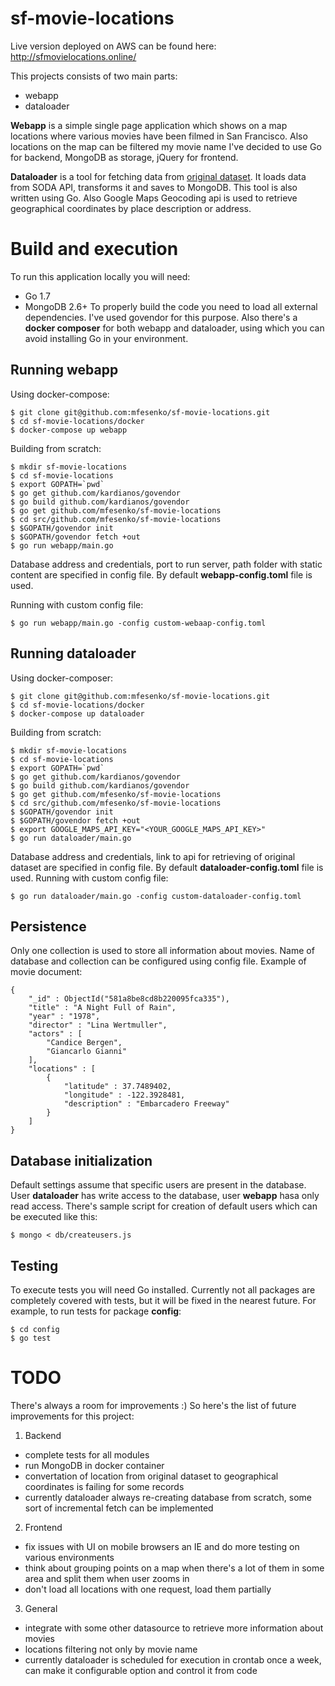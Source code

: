 # sf-movie-locations

Live version deployed on AWS can be found here: http://sfmovielocations.online/

This projects consists of two main parts:
* webapp
* dataloader
 
**Webapp** is a simple single page application which shows on a map locations where various movies have been filmed in San Francisco. Also locations on the map can be filtered my movie name
 I've decided to use Go for backend, MongoDB as storage, jQuery for frontend.

**Dataloader** is a tool for fetching data from [original dataset](https://data.sfgov.org/Culture-and-Recreation/Film-Locations-in-San-Francisco/yitu-d5am). It loads data from SODA API, transforms it and saves to MongoDB.
This tool is also written using Go. Also Google Maps Geocoding api is used to retrieve geographical coordinates by place description or address. 

# Build and execution
To run this application locally you will need:
* Go 1.7
* MongoDB 2.6+
To properly build the code you need to load all external dependencies. I've used govendor for this purpose.
Also there's a **docker composer** for both webapp and dataloader, using which you can avoid installing Go in your environment.

## Running webapp

Using docker-compose:
```
$ git clone git@github.com:mfesenko/sf-movie-locations.git
$ cd sf-movie-locations/docker
$ docker-compose up webapp
```

Building from scratch:
```
$ mkdir sf-movie-locations
$ cd sf-movie-locations
$ export GOPATH=`pwd`
$ go get github.com/kardianos/govendor
$ go build github.com/kardianos/govendor
$ go get github.com/mfesenko/sf-movie-locations
$ cd src/github.com/mfesenko/sf-movie-locations
$ $GOPATH/govendor init
$ $GOPATH/govendor fetch +out
$ go run webapp/main.go 
```

Database address and credentials, port to run server, path folder with static content are specified in config file. By default  **webapp-config.toml** file is used. 

Running with custom config file:
```
$ go run webapp/main.go -config custom-webaap-config.toml
```

## Running dataloader
Using docker-composer:
```
$ git clone git@github.com:mfesenko/sf-movie-locations.git
$ cd sf-movie-locations/docker
$ docker-compose up dataloader
```

Building from scratch:
```
$ mkdir sf-movie-locations
$ cd sf-movie-locations
$ export GOPATH=`pwd`
$ go get github.com/kardianos/govendor
$ go build github.com/kardianos/govendor
$ go get github.com/mfesenko/sf-movie-locations
$ cd src/github.com/mfesenko/sf-movie-locations
$ $GOPATH/govendor init
$ $GOPATH/govendor fetch +out
$ export GOOGLE_MAPS_API_KEY="<YOUR_GOOGLE_MAPS_API_KEY>"
$ go run dataloader/main.go 
```

Database address and credentials, link to api for retrieving of original dataset are specified in config file. By default  **dataloader-config.toml** file is used. 
Running with custom config file:
```
$ go run dataloader/main.go -config custom-dataloader-config.toml
```


## Persistence
Only one collection is used to store all information about movies. Name of database and collection can be configured using config file.
Example of movie document:
```
{
	"_id" : ObjectId("581a8be8cd8b220095fca335"),
	"title" : "A Night Full of Rain",
	"year" : "1978",
	"director" : "Lina Wertmuller",
	"actors" : [
		"Candice Bergen",
		"Giancarlo Gianni"
	],
	"locations" : [
		{
			"latitude" : 37.7489402,
			"longitude" : -122.3928481,
			"description" : "Embarcadero Freeway"
		}
	]
}
```

## Database initialization
Default settings assume that specific users are present in the database. 
User **dataloader** has write access to the database, user **webapp** hasa only read access.
There's sample script for creation of default users which can be executed like this:
```
$ mongo < db/createusers.js
```
 
## Testing
To execute tests you will need Go installed. Currently not all packages are completely covered with tests, but it will be fixed in the nearest future. 
For example, to run tests for package **config**:
 ```
 $ cd config
 $ go test
 ```
 
# TODO
There's always a room for improvements :) So here's the list of future improvements for this project:
1. Backend
* complete tests for all modules
* run MongoDB in docker container
* convertation of location from original dataset to geographical coordinates is failing for some records
* currently dataloader always re-creating database from scratch, some sort of incremental fetch can be implemented
2. Frontend
* fix issues with UI on mobile browsers an IE and do more testing on various environments
* think about grouping points on a map when there's a lot of them in some area and split them when user zooms in
* don't load all locations with one request, load them partially
3. General
* integrate with some other datasource to retrieve more information about movies
* locations filtering not only by movie name
* currently dataloader is scheduled for execution in crontab once a week, can make it configurable option and control it from code  